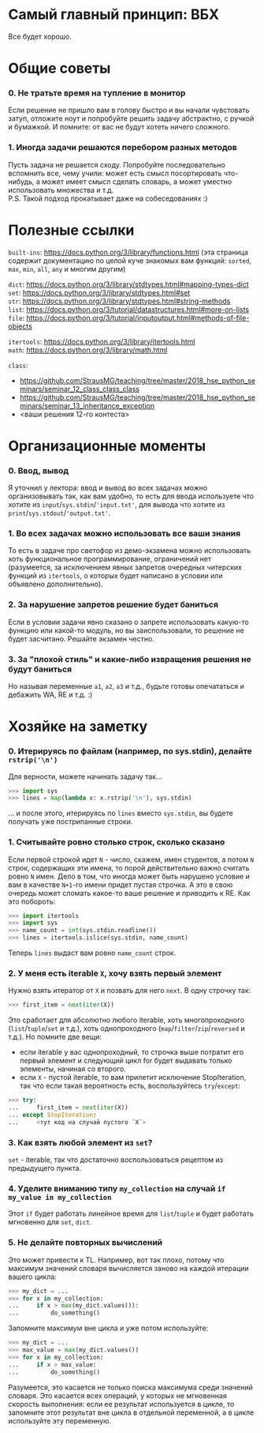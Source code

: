 # Самый главный принцип: ВБХ
Все будет хорошо.


# Общие советы

### 0. Не тратьте время на тупление в монитор
Если решение не пришло вам в голову быстро и вы начали чувстовать затуп, отложите ноут и
попробуйте решить задачу абстрактно, с ручкой и бумажкой.
И помните: от вас не будут хотеть ничего сложного.

### 1. Иногда задачи решаются перебором разных методов
Пусть задача не решается сходу. Попробуйте последовательно вспомнить все, чему учили:
может есть смысл посортировать что-нибудь, а может имеет смысл сделать словарь, 
а может уместно использовать множества и т.д.  
P.S. Такой подход прокатывает даже на собеседованиях :)


# Полезные ссылки
`built-ins`: https://docs.python.org/3/library/functions.html (эта страница содержит документацию
по целой куче знакомых вам функций: `sorted`, `max`, `min`, `all`, `any` и многим другим)

`dict`: https://docs.python.org/3/library/stdtypes.html#mapping-types-dict  
`set`: https://docs.python.org/3/library/stdtypes.html#set  
`str`: https://docs.python.org/3/library/stdtypes.html#string-methods  
`list`: https://docs.python.org/3/tutorial/datastructures.html#more-on-lists  
`file`: https://docs.python.org/3/tutorial/inputoutput.html#methods-of-file-objects

`itertools`: https://docs.python.org/3/library/itertools.html  
`math`: https://docs.python.org/3/library/math.html

`class`:
- https://github.com/StrausMG/teaching/tree/master/2018_hse_python_seminars/seminar_12_class_class_class
- https://github.com/StrausMG/teaching/tree/master/2018_hse_python_seminars/seminar_13_inheritance_exception
- <ваши решения 12-го контеста>


# Организационные моменты

### 0. Ввод, вывод
Я уточнил у лектора: ввод и вывод во всех задачах можно организовывать так, как вам удобно,
то есть для ввода используете что хотите из `input`/`sys.stdin`/`'input.txt'`, для вывода
что хотите из `print`/`sys.stdout`/`'output.txt'`.

### 1. Во всех задачах можно использовать все ваши знания
То есть в задаче про светофор из демо-экзамена можно использовать хоть функциональное
программирование, ограничений нет (разумеется, за исключением явных запретов очередных
читерских функций из `itertools`, о которых будет написано в условии или объявлено
дополнительно).

### 2. За нарушение запретов решение будет баниться
Если в условии задачи явно сказано о запрете использовать какую-то функцию
или какой-то модуль, но вы заиспользовали, то решение не будет засчитано.
Решайте экзамен честно.

### 3. За "плохой стиль" и какие-либо извращения решения не будут баниться
Но называя переменные `a1`, `a2`, `a3` и т.д., будьте готовы опечататься и дебажить
WA, RE и т.д. :)


# Хозяйке на заметку

### 0. Итерируясь по файлам (например, по sys.stdin), делайте `rstrip('\n')`
Для верности, можете начинать задачу так...
```python
>>> import sys
>>> lines = map(lambda x: x.rstrip('\n'), sys.stdin)
```
... и после этого, итерируясь по `lines` вместо `sys.stdin`, вы будете получать
уже пострипанные строки.

### 1. Считывайте ровно столько строк, сколько сказано
Если первой строкой идет `N` - число, скажем, имен студентов, а потом `N` строк,
содержащих эти имена, то порой действительно важно считать ровно `N` имен. Дело в
том, что иногда может быть нарушено условие и вам в качестве `N+1`-го имени
придет пустая строчка. А это в свою очередь может сломать какое-то ваше решение и
приводить к RE. Как это побороть:
```python
>>> import itertools
>>> import sys
>>> name_count = int(sys.stdin.readline())
>>> lines = itertools.islice(sys.stdin, name_count)
```
Теперь `lines` выдаст вам ровно `name_count` строк.

### 2. У меня есть iterable `X`, хочу взять первый элемент
Нужно взять итератор от `X` и позвать для него `next`. В одну строчку так:
```python
>>> first_item = next(iter(X))
```
Это сработает для абсолютно любого iterable, хоть многопроходного (`list`/`tuple`/`set` и т.д.), хоть
однопроходного (`map`/`filter`/`zip`/`reversed` и т.д.). Но помните две вещи:
- если iterable у вас однопроходный, то строчка выше потратит его первый элемент
и следующий цикл for будет выдавать только элементы, начиная со второго.
- если `X` - пустой iterable, то вам прилетит исключение StopIteration, так что если
такая вероятность есть, воспользуйтесь `try`/`except`:
```python
>>> try:
...     first_item = next(iter(X))
... except StopIteration:
...     <тут код на случай пустого `X`>
```

### 3. Как взять любой элемент из `set`?
`set` - iterable, так что достаточно воспользоваться рецептом из предыдущего пункта.

### 4. Уделите вниманию типу `my_collection` на случай `if my_value in my_collection`
Этот `if` будет работать линейное время для `list`/`tuple` и будет работать мгновенно для
`set`, `dict`.

### 5. Не делайте повторных вычислений
Это может привести к TL. Например, вот так плохо, потому что максимум значений словаря
вычисляется заново на каждой итерации вашего цикла:
```python
>>> my_dict = ...
>>> for x in my_collection:
...     if x > max(my_dict.values()):
...         do_something()
```
Запомните максимум вне цикла и уже потом используйте:
```python
>>> my_dict = ...
>>> max_value = max(my_dict.values())
>>> for x in my_collection:
...     if x > max_value:
...         do_something()
```
Разумеется, это касается не только поиска максимума среди значений словаря.
Это касается всех операций, у которых не мгновенная скорость выполнения: если ее результат
используется в цикле, то запомните этот результат вне цикла в отдельной переменной, а в цикле
используйте эту переменную.
